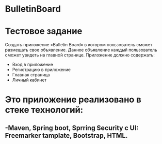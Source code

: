 # BulletinBoard

# **Тестовое задание**

Создать приложение «Bulletin Board» в котором пользователь сможет размещать свое объявление. Данное объявление каждый пользователь сможет увидеть на главной странице.
 Приложение должно содержать:
- Вход в приложение
- Регистрацию в приложение
- Главная страница
- Личный кабинет

# Это приложение реализовано в стеке технологий:
##  -Maven, Spring boot, Sprring Security c UI: Freemarker tamplate, Bootstrap, HTML.
